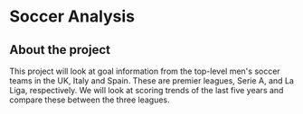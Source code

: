 # Soccer Analysis
## About the project


This project will look at goal information from the top-level men's soccer teams in the UK, Italy and Spain.  These are premier leagues, Serie A, and La Liga, respectively. We will look at scoring trends of the last five years and compare these between the three leagues. 
